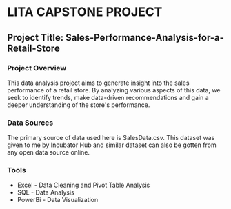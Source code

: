 # LITA CAPSTONE PROJECT
## Project Title: Sales-Performance-Analysis-for-a-Retail-Store

### Project Overview
This data analysis project aims to generate insight into the sales performance of a retail store. By analyzing various aspects of this data, we seek to identify trends, make data-driven recommendations and gain a deeper understanding of the store's performance. 

### Data Sources
The primary source of data used here is SalesData.csv. This dataset was given to me by Incubator Hub and similar dataset can also be gotten from any open data source online.

### Tools
- Excel - Data Cleaning and Pivot Table Analysis
- SQL - Data Analysis
- PowerBi - Data Visualization
